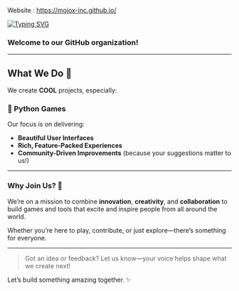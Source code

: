 Website : https://mojox-inc.github.io/


[![Typing SVG](https://readme-typing-svg.demolab.com?font=Poppins&size=34&pause=1000&color=000000&width=435&lines=Hello;Bonjour;Ciao;Hola;Hallo;%E4%BD%A0%E5%A5%BD;%E3%81%93%E3%82%93%E3%81%AB%E3%81%A1%E3%81%AF)](https://git.io/typing-svg)

### Welcome to our GitHub organization!  

---

## What We Do 🚀  

We create **COOL** projects, especially:  

### 🐍 Python Games  

Our focus is on delivering:  
- **Beautiful User Interfaces**  
- **Rich, Feature-Packed Experiences**  
- **Community-Driven Improvements** (because your suggestions matter to us!)  

---

### Why Join Us? 🤝  

We’re on a mission to combine **innovation**, **creativity**, and **collaboration** to build games and tools that excite and inspire people from all around the world.  

Whether you’re here to play, contribute, or just explore—there’s something for everyone.  

---

> Got an idea or feedback? Let us know—your voice helps shape what we create next!  

Let’s build something amazing together. ✨  
